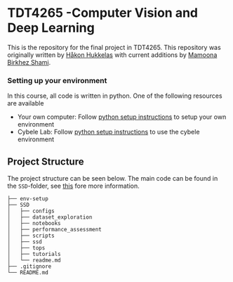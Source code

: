 # TDT4265 -Computer Vision and Deep Learning

This is the repository for the final project in TDT4265. This repository was originally written by [Håkon Hukkelas](https://www.ntnu.edu/employees/hakon.hukkelas) with current additions by [Mamoona Birkhez Shami](https://www.ntnu.edu/employees/mamoona.b.shami).

### Setting up your environment
In this course, all code is written in python. One of the following resources are available

- Your own computer: Follow [python setup instructions](env-setup/python_setup_instructions.md) to setup your own environment
- Cybele Lab: Follow [python setup instructions](env-setup/working_on_cybele_computers.md) to use the cybele environment


## Project Structure

The project structure can be seen below. The main code can be found in the `SSD`-folder, see [this](SSD/readme.md) fore more information.

```
├── env-setup
├── SSD
│   ├── configs
│   ├── dataset_exploration
│   ├── notebooks
│   ├── performance_assessment
│   ├── scripts
│   ├── ssd
│   ├── tops
│   ├── tutorials
│   └── readme.md
├── .gitignore
└── README.md
```